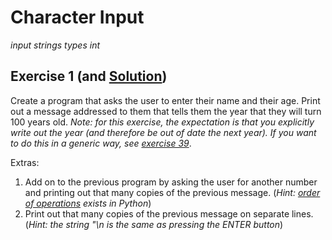 # Character Input

*input strings types int*

## Exercise 1 (and [Solution](https://www.practicepython.org/solution/2014/02/05/01-character-input-solutions.html))

Create a program that asks the user to enter their name and their age. Print out a message addressed to them that tells them the year that they will turn 100 years old. *Note: for this exercise, the expectation is that you explicitly write out the year (and therefore be out of date the next year). If you want to do this in a generic way, see [exercise 39](https://www.practicepython.org/exercise/2022/03/20/39-character-input-datetime.html)*.

Extras:

1. Add on to the previous program by asking the user for another number and printing out that many copies of the previous message. (*Hint: [order of operations](http://www.mathsisfun.com/operation-order-pemdas.html) exists in Python*)
2. Print out that many copies of the previous message on separate lines. (*Hint: the string "\n is the same as pressing the ENTER button*)
